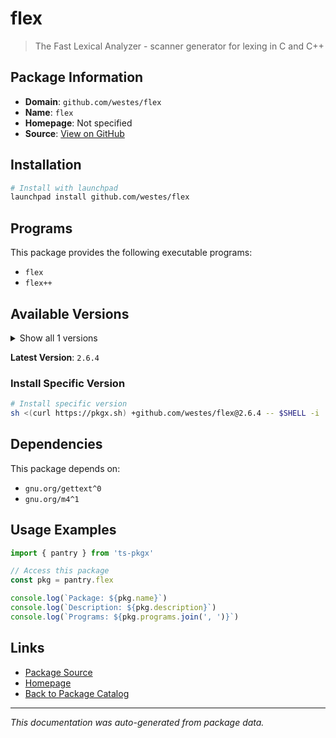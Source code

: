 # flex

> The Fast Lexical Analyzer - scanner generator for lexing in C and C++

## Package Information

- **Domain**: `github.com/westes/flex`
- **Name**: `flex`
- **Homepage**: Not specified
- **Source**: [View on GitHub](https://github.com/pkgxdev/pantry/tree/main/projects/github.com/westes/flex/package.yml)

## Installation

```bash
# Install with launchpad
launchpad install github.com/westes/flex
```

## Programs

This package provides the following executable programs:

- `flex`
- `flex++`

## Available Versions

<details>
<summary>Show all 1 versions</summary>

- `2.6.4`

</details>

**Latest Version**: `2.6.4`

### Install Specific Version

```bash
# Install specific version
sh <(curl https://pkgx.sh) +github.com/westes/flex@2.6.4 -- $SHELL -i
```

## Dependencies

This package depends on:

- `gnu.org/gettext^0`
- `gnu.org/m4^1`

## Usage Examples

```typescript
import { pantry } from 'ts-pkgx'

// Access this package
const pkg = pantry.flex

console.log(`Package: ${pkg.name}`)
console.log(`Description: ${pkg.description}`)
console.log(`Programs: ${pkg.programs.join(', ')}`)
```

## Links

- [Package Source](https://github.com/pkgxdev/pantry/tree/main/projects/github.com/westes/flex/package.yml)
- [Homepage](#)
- [Back to Package Catalog](../../../package-catalog.md)

---

*This documentation was auto-generated from package data.*

